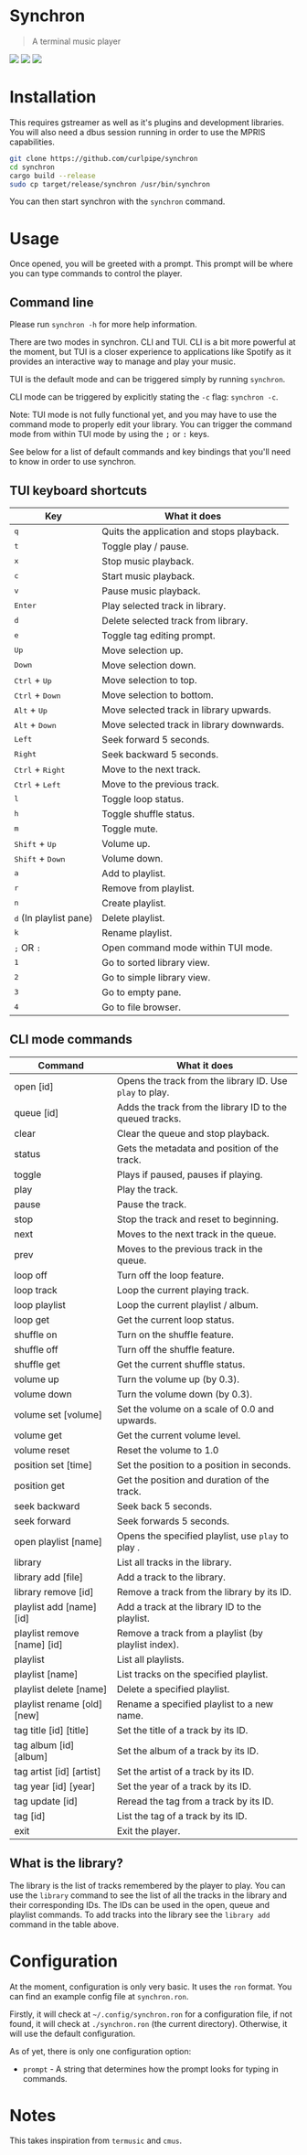 # Synchron
> A terminal music player
> 
<img src="https://github.com/curlpipe/synchron/blob/master/assets/screenshot.png?raw=true"></img>
<img src="https://github.com/curlpipe/synchron/blob/master/assets/screenshot1.png?raw=true"></img>
<img src="https://github.com/curlpipe/synchron/blob/master/assets/screenshot2.png?raw=true"></img>

# Installation
This requires gstreamer as well as it's plugins and development libraries.
You will also need a dbus session running in order to use the MPRIS capabilities.

```sh
git clone https://github.com/curlpipe/synchron
cd synchron
cargo build --release
sudo cp target/release/synchron /usr/bin/synchron
```

You can then start synchron with the `synchron` command.

# Usage
Once opened, you will be greeted with a prompt.
This prompt will be where you can type commands to control the player.

## Command line
Please run `synchron -h` for more help information.

There are two modes in synchron. CLI and TUI. CLI is a bit more powerful at the moment,
but TUI is a closer experience to applications like Spotify as it provides an interactive
way to manage and play your music.

TUI is the default mode and can be triggered simply by running `synchron`.

CLI mode can be triggered by explicitly stating the `-c` flag: `synchron -c`.

Note: TUI mode is not fully functional yet, and you may have to use the command mode
to properly edit your library. You can trigger the command mode from within TUI mode
by using the <kbd>;</kbd> or <kbd>:</kbd> keys.

See below for a list of default commands and key bindings that you'll need to know in 
order to use synchron.

## TUI keyboard shortcuts
| Key                                | What it does                              |
|------------------------------------|-------------------------------------------|
| <kbd>q</kbd>                       | Quits the application and stops playback. |
| <kbd>t</kbd>                       | Toggle play / pause.                      |
| <kbd>x</kbd>                       | Stop music playback.                      |
| <kbd>c</kbd>                       | Start music playback.                     |
| <kbd>v</kbd>                       | Pause music playback.                     |
| <kbd>Enter</kbd>                   | Play selected track in library.           |
| <kbd>d</kbd>                       | Delete selected track from library.       |
| <kbd>e</kbd>                       | Toggle tag editing prompt.                |
| <kbd>Up</kbd>                      | Move selection up.                        |
| <kbd>Down</kbd>                    | Move selection down.                      |
| <kbd>Ctrl</kbd> + <kbd>Up</kbd>    | Move selection to top.                    |
| <kbd>Ctrl</kbd> + <kbd>Down</kbd>  | Move selection to bottom.                 |
| <kbd>Alt</kbd> + <kbd>Up</kbd>     | Move selected track in library upwards.   |
| <kbd>Alt</kbd> + <kbd>Down</kbd>   | Move selected track in library downwards. |
| <kbd>Left</kbd>                    | Seek forward 5 seconds.                   |
| <kbd>Right</kbd>                   | Seek backward 5 seconds.                  |
| <kbd>Ctrl</kbd> + <kbd>Right</kbd> | Move to the next track.                   |
| <kbd>Ctrl</kbd> + <kbd>Left</kbd>  | Move to the previous track.               |
| <kbd>l</kbd>                       | Toggle loop status.                       |
| <kbd>h</kbd>                       | Toggle shuffle status.                    |
| <kbd>m</kbd>                       | Toggle mute.                              |
| <kbd>Shift</kbd> + <kbd>Up</kbd>   | Volume up.                                |
| <kbd>Shift</kbd> + <kbd>Down</kbd> | Volume down.                              |
| <kbd>a</kbd>                       | Add to playlist.                          |
| <kbd>r</kbd>                       | Remove from playlist.                     |
| <kbd>n</kbd>                       | Create playlist.                          |
| <kbd>d</kbd> (In playlist pane)    | Delete playlist.                          |
| <kbd>k</kbd>                       | Rename playlist.                          |
| <kbd>;</kbd> OR <kbd>:</kbd>       | Open command mode within TUI mode.        |
| <kbd>1</kbd>                       | Go to sorted library view.                |
| <kbd>2</kbd>                       | Go to simple library view.                |
| <kbd>3</kbd>                       | Go to empty pane.                         |
| <kbd>4</kbd>                       | Go to file browser.                       |

## CLI mode commands
| Command                     | What it does                                             |
|-----------------------------|----------------------------------------------------------|
| open [id]                   | Opens the track from the library ID. Use `play` to play. |
| queue [id]                  | Adds the track from the library ID to the queued tracks. |
| clear                       | Clear the queue and stop playback.                       |
| status                      | Gets the metadata and position of the track.             |
| toggle                      | Plays if paused, pauses if playing.                      |
| play                        | Play the track.                                          |
| pause                       | Pause the track.                                         |
| stop                        | Stop the track and reset to beginning.                   |
| next                        | Moves to the next track in the queue.                    |
| prev                        | Moves to the previous track in the queue.                |
| loop off                    | Turn off the loop feature.                               |
| loop track                  | Loop the current playing track.                          |
| loop playlist               | Loop the current playlist / album.                       |
| loop get                    | Get the current loop status.                             |
| shuffle on                  | Turn on the shuffle feature.                             |
| shuffle off                 | Turn off the shuffle feature.                            |
| shuffle get                 | Get the current shuffle status.                          |
| volume up                   | Turn the volume up (by 0.3).                             |
| volume down                 | Turn the volume down (by 0.3).                           |
| volume set [volume]         | Set the volume on a scale of 0.0 and upwards.            |
| volume get                  | Get the current volume level.                            |
| volume reset                | Reset the volume to 1.0                                  |
| position set [time]         | Set the position to a position in seconds.               |
| position get                | Get the position and duration of the track.              |
| seek backward               | Seek back 5 seconds.                                     |
| seek forward                | Seek forwards 5 seconds.                                 |
| open playlist [name]        | Opens the specified playlist, use `play` to play .       |
| library                     | List all tracks in the library.                          |
| library add [file]          | Add a track to the library.                              |
| library remove [id]         | Remove a track from the library by its ID.               |
| playlist add [name] [id]    | Add a track at the library ID to the playlist.           |
| playlist remove [name] [id] | Remove a track from a playlist (by playlist index).      |
| playlist                    | List all playlists.                                      |
| playlist [name]             | List tracks on the specified playlist.                   |
| playlist delete [name]      | Delete a specified playlist.                             |
| playlist rename [old] [new] | Rename a specified playlist to a new name.               |
| tag title [id] [title]      | Set the title of a track by its ID.                      |
| tag album [id] [album]      | Set the album of a track by its ID.                      |
| tag artist [id] [artist]    | Set the artist of a track by its ID.                     |
| tag year [id] [year]        | Set the year of a track by its ID.                       |
| tag update [id]             | Reread the tag from a track by its ID.                   |
| tag [id]                    | List the tag of a track by its ID.                       |
| exit                        | Exit the player.                                         |

## What is the library?
The library is the list of tracks remembered by the player to play. You can use the `library` command to see the list of all the tracks in the library and their corresponding IDs. The IDs can be used in the open, queue and playlist commands. To add tracks into the library see the `library add` command in the table above.

# Configuration
At the moment, configuration is only very basic. It uses the `ron` format.
You can find an example config file at `synchron.ron`.

Firstly, it will check at `~/.config/synchron.ron` for a configuration file,
if not found, it will check at `./synchron.ron` (the current directory).
Otherwise, it will use the default configuration.

As of yet, there is only one configuration option:
- `prompt` - A string that determines how the prompt looks for typing in commands.

# Notes
This takes inspiration from `termusic` and `cmus`.
